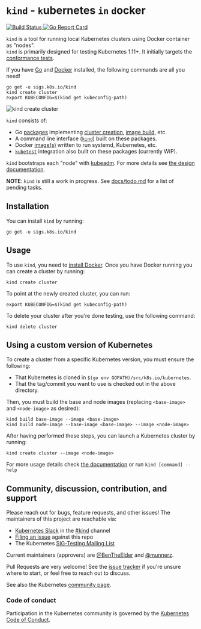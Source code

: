 <!--TODO(bentheelder): fill this in much more thoroughly-->
# `kind` - `k`ubernetes `in` `d`ocker

<!-- prow build badge, and go report card-->
<a href="https://prow.k8s.io/?job=ci-kind-build">
<img alt="Build Status" src="https://prow.k8s.io/badge.svg?jobs=ci-kind-build">
</a> <a href="https://goreportcard.com/report/sigs.k8s.io/kind"><img alt="Go Report Card" src="https://goreportcard.com/badge/sigs.k8s.io/kind" /></a>


`kind` is a tool for running local Kubernetes clusters using Docker container as "nodes".  
`kind` is primarily designed for testing Kubernetes 1.11+.
It initially targets the [conformance tests].

If you have [Go] and [Docker] installed, the following commands are all you need!

```console
go get -u sigs.k8s.io/kind
kind create cluster
export KUBECONFIG=$(kind get kubeconfig-path)
```

<img src="https://gist.githubusercontent.com/BenTheElder/621bc321fc6d9506fd936feb36d32dd0/raw/7fe14e9d0929cab428929ca6c501abc990c07359/kind-create-cluster.gif" alt="kind create cluster" />

`kind` consists of:
 - Go [packages][packages] implementing [cluster creation][cluster package], [image build][build package], etc.
 - A command line interface ([`kind`][kind cli]) built on these packages.
 - Docker [image(s)][images] written to run systemd, Kubernetes, etc.
 - [`kubetest`][kubetest] integration also built on these packages (currently WIP).

`kind` bootstraps each "node" with [kubeadm][kubeadm].
For more details see [the design documentation][design doc].  

**NOTE**: `kind` is still a work in progress.
See [docs/todo.md] for a list of pending tasks.

## Installation

You can install `kind` by running:

```console
go get -u sigs.k8s.io/kind
```

## Usage

To use `kind`, you need to [install Docker].
Once you have Docker running you can create a cluster by running:

```console
kind create cluster
```

To point at the newly created cluster, you can run:

```console
export KUBECONFIG=$(kind get kubeconfig-path)
```

To delete your cluster after you're done testing, use the following command:

```console
kind delete cluster
```

## Using a custom version of Kubernetes

To create a cluster from a specific Kubernetes version, you must ensure the following:

- That Kubernetes is cloned in `$(go env GOPATH)/src/k8s.io/kubernetes`.
- That the tag/commit you want to use is checked out in the above directory.

Then, you must build the base and node images (replacing `<base-image>` and `<node-image>` as desired):

```console
kind build base-image --image <base-image>
kind build node-image --base-image <base-image> --image <node-image>
```

After having performed these steps, you can launch a Kubernetes cluster by running:

```console
kind create cluster --image <node-image>
```

For more usage details check [the documentation][user guide] or run `kind [command] --help`

## Community, discussion, contribution, and support

Please reach out for bugs, feature requests, and other issues!
The maintainers of this project are reachable via:

- [Kubernetes Slack] in the [#kind] channel
- [Filing an issue] against this repo
- The Kubernetes [SIG-Testing Mailing List]

Current maintainers (approvers) are [@BenTheElder] and [@munnerz].

Pull Requests are very welcome!
See the [issue tracker] if you're unsure where to start, or feel free to reach out to discuss.

See also the Kubernetes [community page].

### Code of conduct

Participation in the Kubernetes community is governed by the [Kubernetes Code of Conduct].

<!--links-->
[Go]: https://golang.org/
[Docker]: https://www.docker.com/
[community page]: http://kubernetes.io/community/
[Kubernetes Code of Conduct]: code-of-conduct.md
[Go Report Card Badge]: https://goreportcard.com/badge/sigs.k8s.io/kind
[Go Report Card]: https://goreportcard.com/report/sigs.k8s.io/kind
[conformance tests]: https://github.com/kubernetes/community/blob/master/contributors/devel/conformance-tests.md
[todo]: ./docs/todo.md
[packages]: ./pkg
[cluster package]: ./pkg/cluster
[build package]: ./pkg/build
[kind cli]: ./main.go
[images]: ./images
[kubetest]: https://github.com/kubernetes/test-infra/tree/master/kubetest
[kubeadm]: https://kubernetes.io/docs/reference/setup-tools/kubeadm/kubeadm/
[design doc]: ./docs/design/
[user guide]: ./docs/user/
[the docs]: ./docs
[SIG-Testing Mailing List]: https://groups.google.com/forum/#!forum/kubernetes-sig-testing
[issue tracker]: https://github.com/kubernetes-sigs/kind/issues
[filing an issue]: https://github.com/kubernetes-sigs/kind/issues/new
[Kubernetes Slack]: http://slack.k8s.io/
[#kind]: https://kubernetes.slack.com/messages/CEKK1KTN2/
[docs/todo.md]: ./docs/todo.md
[install docker]: https://docs.docker.com/install/
[@BenTheElder]: https://github.com/BenTheElder
[@munnerz]: https://github.com/munnerz
